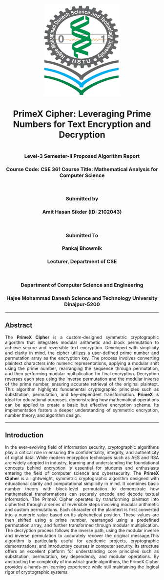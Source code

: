 <p align="center">
  <img src="HSTU.png" alt="HSTU Logo" width="250" height="300">
</p>
<h1 align="center">
  <b> PrimeX Cipher: Leveraging Prime Numbers for Text Encryption and Decryption</b>
</h1>
<h3 align="center">
  <br>
  <b>Level-3 Semester-II Proposed Algorithm Report</b>  
</h3>
<h3 align="center">
  Course Code: CSE 361
  Course Title: Mathematical Analysis for Computer Science 
</h3>
<br>
<h3 align="center">
  Submitted by 
</h3>
<h3 align="center">
<b>Amit Hasan Sikder (ID: 2102043) </b> </h3>
<br>

<h3 align="center">
  Submitted To 
</h3>

<h3 align="center"><b>Pankaj Bhowmik  </b></h3>
<h3 align="center"><b>Lecturer, Department of CSE</b></h3>
<br>
<h3 align="center"> <b>Department of Computer Science and Engineering </b></h3>
<h3 align="center"><b>Hajee Mohammad Danesh Science and Technology University  
Dinajpur-5200</b></h3>

---
## Abstract

<p align="justify">
The <strong>PrimeX Cipher</strong> is a custom-designed symmetric cryptographic algorithm that integrates modular arithmetic and block permutation to achieve secure and reversible text encryption. Developed with simplicity and clarity in mind, the cipher utilizes a user-defined prime number and permutation array as the encryption key. The process involves converting plaintext characters into numeric representations, applying a modular shift using the prime number, rearranging the sequence through permutation, and then performing modular multiplication for final encryption. Decryption reverses each step using the inverse permutation and the modular inverse of the prime number, ensuring accurate retrieval of the original plaintext. This algorithm highlights fundamental cryptographic principles such as substitution, permutation, and key-dependent transformation. <strong>PrimeX</strong> is ideal for educational purposes, demonstrating how mathematical operations can be applied to create a basic but effective encryption scheme. Its implementation fosters a deeper understanding of symmetric encryption, number theory, and algorithm design.
</p>

---

## Introduction

<p align="justify">
In the ever-evolving field of information security, cryptographic algorithms play a critical role in ensuring the confidentiality, integrity, and authenticity of digital data. While modern encryption techniques such as AES and RSA are widely adopted in industry, learning and understanding the foundational concepts behind encryption is essential for students and enthusiasts entering the field of computer science and cybersecurity. The <strong>PrimeX Cipher</strong> is a lightweight, symmetric cryptographic algorithm designed with educational clarity and computational simplicity in mind. It combines basic number theory with block-level permutation to demonstrate how mathematical transformations can securely encode and decode textual information.
The PrimeX Cipher operates by transforming plaintext into ciphertext through a series of reversible steps involving modular arithmetic and custom permutations. Each character of the plaintext is first converted into a numeric value based on its alphabetical position. These values are then shifted using a prime number, rearranged using a predefined permutation array, and further transformed through modular multiplication. The decryption process follows the inverse path, using the modular inverse and inverse permutation to accurately recover the original message.This algorithm is particularly useful for academic projects, cryptographic demonstrations, and introductory courses in computer security. Its structure offers an excellent platform for understanding core principles such as substitution, permutation, key dependency, and modular operations. By abstracting the complexity of industrial-grade algorithms, the PrimeX Cipher provides a hands-on learning experience while still maintaining the logical rigor of cryptographic systems.
</p>


